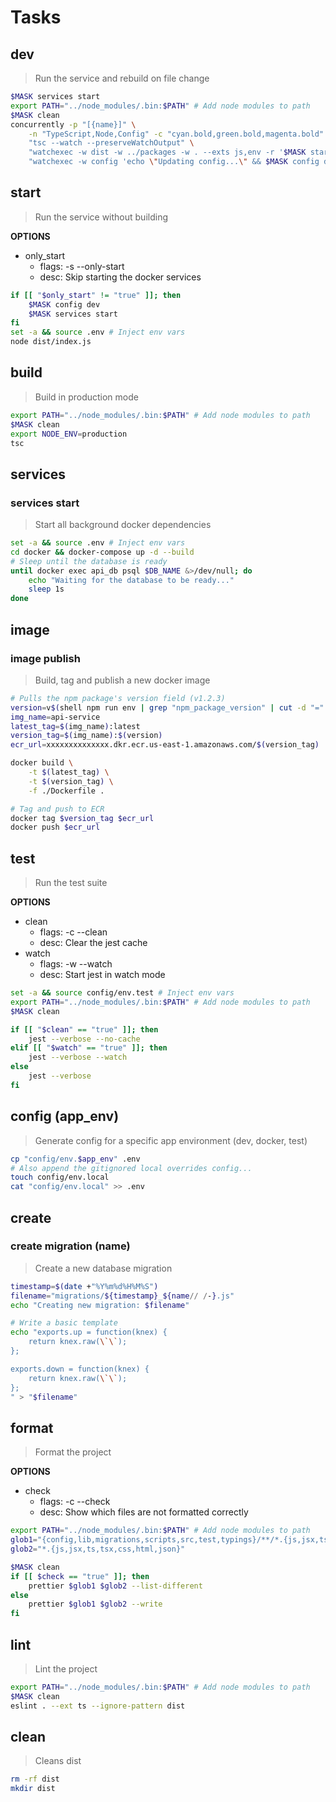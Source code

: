 # Tasks





## dev
> Run the service and rebuild on file change

~~~bash
$MASK services start
export PATH="../node_modules/.bin:$PATH" # Add node modules to path
$MASK clean
concurrently -p "[{name}]" \
    -n "TypeScript,Node,Config" -c "cyan.bold,green.bold,magenta.bold" \
    "tsc --watch --preserveWatchOutput" \
    "watchexec -w dist -w ../packages -w . --exts js,env -r '$MASK start -s'" \
    "watchexec -w config 'echo \"Updating config...\" && $MASK config dev'"
~~~





## start
> Run the service without building

**OPTIONS**
* only_start
    * flags: -s --only-start
    * desc: Skip starting the docker services

~~~bash
if [[ "$only_start" != "true" ]]; then
    $MASK config dev
    $MASK services start
fi
set -a && source .env # Inject env vars
node dist/index.js
~~~





## build
> Build in production mode

~~~bash
export PATH="../node_modules/.bin:$PATH" # Add node modules to path
$MASK clean
export NODE_ENV=production
tsc
~~~





## services

### services start
> Start all background docker dependencies

~~~bash
set -a && source .env # Inject env vars
cd docker && docker-compose up -d --build
# Sleep until the database is ready
until docker exec api_db psql $DB_NAME &>/dev/null; do
    echo "Waiting for the database to be ready..."
    sleep 1s
done
~~~





## image

### image publish
> Build, tag and publish a new docker image

~~~bash
# Pulls the npm package's version field (v1.2.3)
version=v$(shell npm run env | grep "npm_package_version" | cut -d "=" -f2)
img_name=api-service
latest_tag=$(img_name):latest
version_tag=$(img_name):$(version)
ecr_url=xxxxxxxxxxxxxx.dkr.ecr.us-east-1.amazonaws.com/$(version_tag)

docker build \
    -t $(latest_tag) \
    -t $(version_tag) \
    -f ./Dockerfile .

# Tag and push to ECR
docker tag $version_tag $ecr_url
docker push $ecr_url
~~~





## test

> Run the test suite

**OPTIONS**
* clean
    * flags: -c --clean
    * desc: Clear the jest cache
* watch
    * flags: -w --watch
    * desc: Start jest in watch mode

~~~bash
set -a && source config/env.test # Inject env vars
export PATH="../node_modules/.bin:$PATH" # Add node modules to path
$MASK clean

if [[ "$clean" == "true" ]]; then
    jest --verbose --no-cache
elif [[ "$watch" == "true" ]]; then
    jest --verbose --watch
else
    jest --verbose
fi
~~~





## config (app_env)
> Generate config for a specific app environment (dev, docker, test)

~~~bash
cp "config/env.$app_env" .env
# Also append the gitignored local overrides config...
touch config/env.local
cat "config/env.local" >> .env
~~~





## create

### create migration (name)
> Create a new database migration

~~~bash
timestamp=$(date +"%Y%m%d%H%M%S")
filename="migrations/${timestamp}_${name// /-}.js"
echo "Creating new migration: $filename"

# Write a basic template
echo "exports.up = function(knex) {
    return knex.raw(\`\`);
};

exports.down = function(knex) {
    return knex.raw(\`\`);
};
" > "$filename"
~~~





## format

> Format the project

**OPTIONS**
* check
    * flags: -c --check
    * desc: Show which files are not formatted correctly

~~~bash
export PATH="../node_modules/.bin:$PATH" # Add node modules to path
glob1="{config,lib,migrations,scripts,src,test,typings}/**/*.{js,jsx,ts,tsx,css,html,json}"
glob2="*.{js,jsx,ts,tsx,css,html,json}"

$MASK clean
if [[ $check == "true" ]]; then
    prettier $glob1 $glob2 --list-different
else
    prettier $glob1 $glob2 --write
fi
~~~





## lint
> Lint the project

~~~bash
export PATH="../node_modules/.bin:$PATH" # Add node modules to path
$MASK clean
eslint . --ext ts --ignore-pattern dist
~~~





## clean
> Cleans dist

~~~sh
rm -rf dist
mkdir dist
~~~
